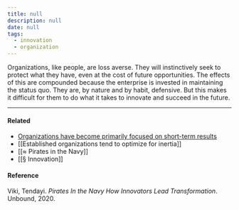 ```yaml
---
title: null
description: null
date: null
tags:
  - innovation
  - organization
---
```


Organizations, like people, are loss averse. They will instinctively seek to protect what they have, even at the cost of future opportunities. The effects of this are compounded because the enterprise is invested in maintaining the status quo. They are, by nature and by habit, defensive. But this makes it difficult for them to do what it takes to innovate and succeed in the future.

---

#### Related

- [Organizations have become primarily focused on short-term results](https://publish.obsidian.md/mobydiction/notes/Organizations+have+become+primarily+focused+on+short-term+results)
- [[Established organizations tend to optimize for inertia]]
- [[≈ Pirates in the Navy]]
- [[§ Innovation]]

#### Reference

Viki, Tendayi. _Pirates In the Navy How Innovators Lead Transformation_. Unbound, 2020.
